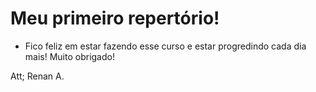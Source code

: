 
# Meu primeiro repertório!

 - Fico feliz em estar fazendo esse curso e estar progredindo cada dia mais! Muito obrigado! 

  Att; 
  Renan A.
  